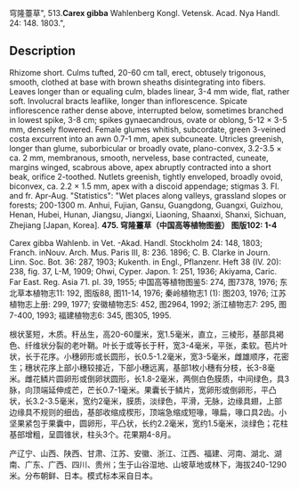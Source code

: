穹隆薹草",
513.**Carex gibba** Wahlenberg Kongl. Vetensk. Acad. Nya Handl. 24: 148. 1803.",

## Description
Rhizome short. Culms tufted, 20-60 cm tall, erect, obtusely trigonous, smooth, clothed at base with brown sheaths disintegrating into fibers. Leaves longer than or equaling culm, blades linear, 3-4 mm wide, flat, rather soft. Involucral bracts leaflike, longer than inflorescence. Spicate inflorescence rather dense above, interrupted below, sometimes branched in lowest spike, 3-8 cm; spikes gynaecandrous, ovate or oblong, 5-12 × 3-5 mm, densely flowered. Female glumes whitish, subcordate, green 3-veined costa excurrent into an awn 0.7-1 mm, apex subcuneate. Utricles greenish, longer than glume, suborbicular or broadly ovate, plano-convex, 3.2-3.5 × ca. 2 mm, membranous, smooth, nerveless, base contracted, cuneate, margins winged, scabrous above, apex abruptly contracted into a short beak, orifice 2-toothed. Nutlets greenish, tightly enveloped, broadly ovoid, biconvex, ca. 2.2 × 1.5 mm, apex with a discoid appendage; stigmas 3. Fl. and fr. Apr-Aug.
  "Statistics": "Wet places along valleys, grassland slopes or forests; 200-1300 m. Anhui, Fujian, Gansu, Guangdong, Guangxi, Guizhou, Henan, Hubei, Hunan, Jiangsu, Jiangxi, Liaoning, Shaanxi, Shanxi, Sichuan, Zhejiang [Japan, Korea].
**475. 穹隆薹草（中国高等植物图鉴） 图版102: 1-4**

Carex gibba Wahlenb. in Vet. -Akad. Handl. Stockholm 24: 148, 1803; Franch. inNouv. Arch. Mus. Paris III, 8: 236. 1896; C. B. Clarke in Journ. Linn. Soc. Bot. 36: 287, 1903; Kukenth. in Engl., Pflanzenr. Heft 38 (IV. 20): 238, fig. 37, L-M, 1909; Ohwi, Cyper. Japon. 1: 251, 1936; Akiyama, Caric. Far East. Reg. Asia 71. pl. 39, 1955; 中国高等植物图鉴5: 274, 图7378, 1976; 东北草本植物志11: 192, 图版88, 图11-14, 1976; 秦岭植物志1 (1): 图203, 1976; 江苏植物志上册: 299, 1977; 安徽植物志5: 452, 图2964, 1992; 浙江植物志7: 295, 图7-400, 1993; 福建植物志6: 345, 图305, 1995.

根状茎短，木质。秆丛生，高20-60厘米，宽1.5毫米，直立，三棱形，基部具褐色、纤维状分裂的老叶鞘。叶长于或等长于秆，宽3-4毫米，平张，柔软。苞片叶状，长于花序。小穗卵形或长圆形，长0.5-1.2毫米，宽3-5毫米，雌雄顺序，花密生；穗状花序上部小穗较接近，下部小穗远离，基部1枚小穗有分枝，长3-8毫米。雌花鳞片圆卵形或倒卵状圆形，长1.8-2毫米，两侧白色膜质，中间绿色，具3脉，向顶端延伸成芒，芒长0.7-1毫米。果囊长于鳞片，宽卵形或倒卵形，平凸状，长3.2-3.5毫米，宽约2毫米，膜质，淡绿色，平滑，无脉，边缘具翅，上部边缘具不规则的细齿，基部收缩成楔形，顶端急缩成短喙，喙扁，喙口具2齿。小坚果紧包于果囊中，圆卵形，平凸状，长约2.2毫米，宽约1.5毫米，淡绿色；花柱基部增粗，呈圆锥状，柱头3个。花果期4-8月。

产辽宁、山西、陕西、甘肃、江苏、安徽、浙江、江西、福建、河南、湖北、湖南、广东、广西、四川、贵州；生于山谷湿地、山坡草地或林下，海拔240-1290米。分布朝鲜、日本。模式标本采自日本。
